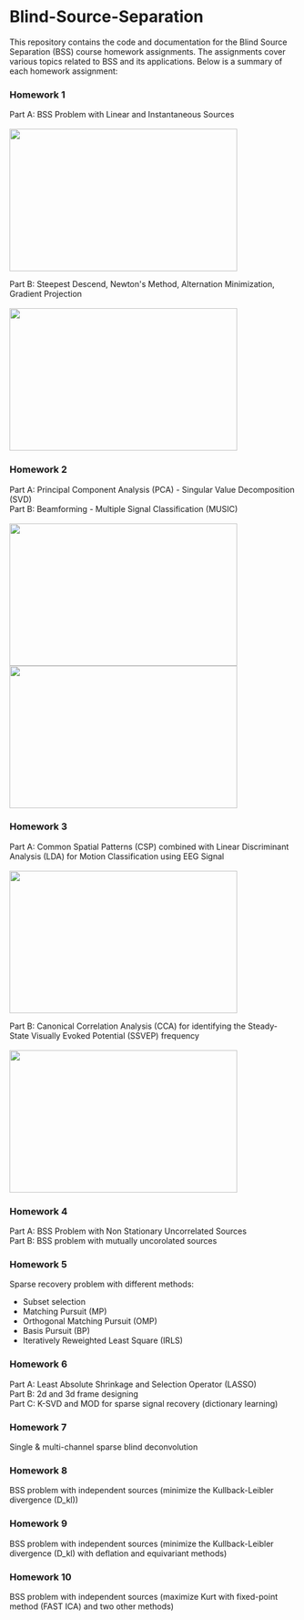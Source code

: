 # Blind-Source-Separation
This repository contains the code and documentation for the Blind Source Separation (BSS) course homework assignments. The assignments cover various topics related to BSS and its applications. Below is a summary of each homework assignment:

### Homework 1
Part A: BSS Problem with Linear and Instantaneous Sources\
\
<img src="https://github.com/fatemeJalili/Blind-Source-Separation/assets/113304184/f8676c86-3874-4e7d-b810-e534c54a21f3" width="400" height="250">

Part B: Steepest Descend, Newton's Method, Alternation Minimization, Gradient Projection\
\
<img src="https://github.com/fatemeJalili/Blind-Source-Separation/assets/113304184/d69f90b5-5956-45d3-8911-3d6dedeea1a7" width="400" height="250">

### Homework 2
Part A: Principal Component Analysis (PCA) - Singular Value Decomposition (SVD)\
Part B: Beamforming - Multiple Signal Classification (MUSIC)\
\
<img src="https://github.com/fatemeJalili/Blind-Source-Separation/assets/113304184/711fa767-93f1-44ce-b1ea-a89c299b3773" width="400" height="250">
\
<img src="https://github.com/fatemeJalili/Blind-Source-Separation/assets/113304184/7cfeac73-15cf-4f02-be20-bebfed3f7d2e" width="400" height="250">

### Homework 3
Part A: Common Spatial Patterns (CSP) combined with Linear Discriminant Analysis (LDA) for Motion Classification using EEG Signal\
\
<img src="https://github.com/fatemeJalili/Blind-Source-Separation/assets/113304184/0f6f2fd9-fb04-45bf-9ad3-6ca1e46161d0" width="400" height="250">

Part B: Canonical Correlation Analysis (CCA) for identifying the Steady-State Visually Evoked Potential (SSVEP) frequency\
\
<img src="https://github.com/fatemeJalili/Blind-Source-Separation/assets/113304184/4015eefe-0759-425b-9518-d52efaf1c18a" width="400" height="250">
### Homework 4
Part A: BSS Problem with Non Stationary Uncorrelated Sources\
Part B: BSS problem with mutually uncorolated sources

### Homework 5
Sparse recovery problem with different methods:
- Subset selection
- Matching Pursuit (MP)
- Orthogonal Matching Pursuit (OMP)
- Basis Pursuit (BP)
- Iteratively Reweighted Least Square (IRLS)

### Homework 6
Part A: Least Absolute Shrinkage and Selection Operator (LASSO)\
Part B: 2d and 3d frame designing\
Part C: K-SVD and MOD for sparse signal recovery (dictionary learning)

### Homework 7
Single & multi-channel sparse blind deconvolution

### Homework 8
BSS problem with independent sources (minimize the Kullback-Leibler divergence (D_kl))

### Homework 9
BSS problem with independent sources (minimize the Kullback-Leibler divergence (D_kl) with deflation and equivariant methods)

### Homework 10
BSS problem with independent sources (maximize Kurt with fixed-point method (FAST ICA) and two other methods)
